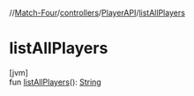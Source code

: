 //[Match-Four](../../../index.md)/[controllers](../index.md)/[PlayerAPI](index.md)/[listAllPlayers](list-all-players.md)

# listAllPlayers

[jvm]\
fun [listAllPlayers](list-all-players.md)(): [String](https://kotlinlang.org/api/latest/jvm/stdlib/kotlin/-string/index.html)
